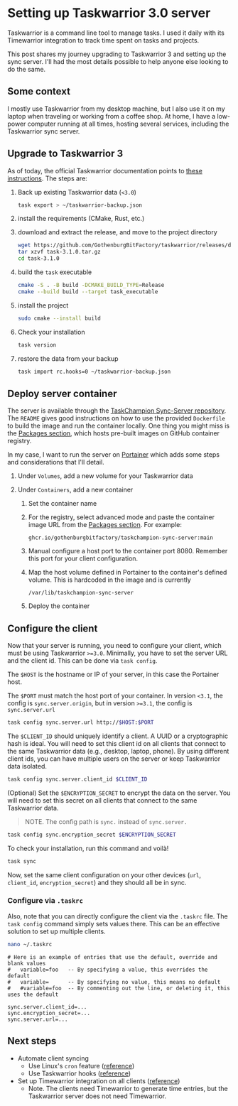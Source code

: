 # Setting up Taskwarrior 3.0 server

Taskwarrior is a command line tool to manage tasks. I used it daily with its Timewarrior integration to track time spent on tasks and projects.

This post shares my journey upgrading to Taskwarrior 3 and setting up the sync server. I'll had the most details possible to help anyone else looking to do the same.

## Some context

I mostly use Taskwarrior from my desktop machine, but I also use it on my laptop when traveling or working from a coffee shop. At home, I have a low-power computer running at all times, hosting several services, including the Taskwarrior sync server. 

## Upgrade to Taskwarrior 3

As of today, the official Taskwarrior documentation points to [these instructions](https://github.com/GothenburgBitFactory/taskwarrior/blob/develop/doc/devel/contrib/development.md). The steps are:

1. Back up existing Taskwarrior data (`<3.0`)

    ```bash
    task export > ~/taskwarrior-backup.json
    ```

2. install the requirements (CMake, Rust, etc.)
3. download and extract the release, and move to the project directory

    ```bash
    wget https://github.com/GothenburgBitFactory/taskwarrior/releases/download/v3.1.0/task-3.1.0.tar.gz
    tar xzvf task-3.1.0.tar.gz
    cd task-3.1.0
    ```

4. build the `task` executable

    ```bash
    cmake -S . -B build -DCMAKE_BUILD_TYPE=Release
    cmake --build build --target task_executable
    ```

5. install the project

    ```bash
    sudo cmake --install build
    ```

6. Check your installation

    ```bash
    task version
    ```

7. restore the data from your backup

    ```bash
    task import rc.hooks=0 ~/taskwarrior-backup.json
    ```

## Deploy server container

The server is available through the [TaskChampion Sync-Server repository](https://github.com/GothenburgBitFactory/taskchampion-sync-server). The `README` gives good instructions on how to use the provided `Dockerfile` to build the image and run the container locally. One thing you might miss is the [Packages section](https://github.com/GothenburgBitFactory/taskchampion-sync-server/pkgs/container/taskchampion-sync-server), which hosts pre-built images on GitHub container registry.

In my case, I want to run the server on [Portainer](https://www.portainer.io/) which adds some steps and considerations that I'll detail.

1. Under `Volumes`, add a new volume for your Taskwarrior data
2. Under `Containers`, add a new container
    
    1. Set the container name
    2. For the registry, select advanced mode and paste the container image URL from the [Packages section](https://github.com/GothenburgBitFactory/taskchampion-sync-server/pkgs/container/taskchampion-sync-server). For example: 
        
        ```
        ghcr.io/gothenburgbitfactory/taskchampion-sync-server:main
        ```
    3. Manual configure a host port to the container port 8080. Remember this port for your client configuration.
    4. Map the host volume defined in Portainer to the container's defined volume. This is hardcoded in the image and is currently
    
        ```
        /var/lib/taskchampion-sync-server
        ```
    5. Deploy the container


## Configure the client

Now that your server is running, you need to configure your client, which must be using Taskwarrior `>=3.0`. Minimally, you have to set the server URL and the client id. This can be done via `task config`.

The `$HOST` is the hostname or IP of your server, in this case the Portainer host.

The `$PORT` must match the host port of your container. In version `<3.1`, the config is `sync.server.origin`, but in version `>=3.1`, the config is `sync.server.url`

```bash
task config sync.server.url http://$HOST:$PORT
```

The `$CLIENT_ID` should uniquely identify a client. A UUID or a cryptographic hash is ideal. You will need to set this client id on all clients that connect to the same Taskwarrior data (e.g., desktop, laptop, phone). By using different client ids, you can have multiple users on the server or keep Taskwarrior data isolated.

```bash
task config sync.server.client_id $CLIENT_ID
```

(Optional) Set the `$ENCRYPTION_SECRET` to encrypt the data on the server. You will need to set this secret on all clients that connect to the same Taskwarrior data.

> NOTE. The config path is `sync.` instead of `sync.server.`
```bash
task config sync.encryption_secret $ENCRYPTION_SECRET
```

To check your installation, run this command and voilà!

```bash
task sync
```

Now, set the same client configuration on your other devices (`url`, `client_id`, `encryption_secret`) and they should all be in sync. 

### Configure via `.taskrc`

Also, note that you can directly configure the client via the `.taskrc` file. The `task config` command simply sets values there. This can be an effective solution to set up multiple clients.
```bash
nano ~/.taskrc
```

```nano
# Here is an example of entries that use the default, override and blank values
#   variable=foo   -- By specifying a value, this overrides the default
#   variable=      -- By specifying no value, this means no default
#   #variable=foo  -- By commenting out the line, or deleting it, this uses the default

sync.server.client_id=...
sync.encryption_secret=...
sync.server.url=...
```

## Next steps

- Automate client syncing
    - Use Linux's `cron` feature ([reference](https://www.redhat.com/en/blog/linux-cron-command))
    - Use Taskwarrior hooks ([reference](https://taskwarrior.org/docs/hooks2/))
- Set up Timewarrior integration on all clients ([reference](https://timewarrior.net/docs/taskwarrior/))
    - Note. The clients need Timewarrior to generate time entries, but the Taskwarrior server does not need Timewarrior.
